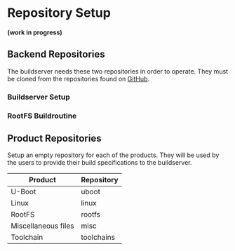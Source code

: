 # Repository Setup
**(work in progress)**

## Backend Repositories
The buildserver needs these two repositories in order to operate. They must be
cloned from the repositories found on [GitHub](TODO).

### Buildserver Setup
### RootFS Buildroutine


## Product Repositories
Setup an empty repository for each of the products. They will be used by the
users to provide their build specifications to the buildserver.

Product | Repository
--- | ---
U-Boot | uboot
Linux | linux
RootFS | rootfs
Miscellaneous files | misc
Toolchain | toolchains


